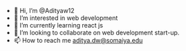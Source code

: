 - 👋 Hi, I’m @Adityaw12
- 👀 I’m interested in web development 
- 🌱 I’m currently learning react js
- 💞️ I’m looking to collaborate on web development start-up.
- 📫 How to reach me aditya.dw@somaiya.edu


<!---
Adityaw12/Adityaw12 is a ✨ special ✨ repository because its `README.md` (this file) appears on your GitHub profile.
You can click the Preview link to take a look at your changes.
--->

